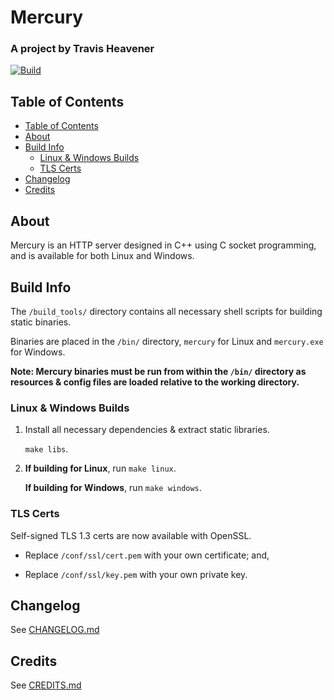 # Mercury

### A project by Travis Heavener

[![Build](https://github.com/travis-heavener/mercury/actions/workflows/build.yml/badge.svg)](https://github.com/travis-heavener/mercury/actions/workflows/build.yml)

## Table of Contents

- [Table of Contents](#table-of-contents)
- [About](#about)
- [Build Info](#build-info)
    - [Linux & Windows Builds](#linux--windows-builds)
    - [TLS Certs](#tls-certs)
- [Changelog](#changelog)
- [Credits](#credits)

## About

Mercury is an HTTP server designed in C++ using C socket programming, and is available for both Linux and Windows.

## Build Info

The `/build_tools/` directory contains all necessary shell scripts for building static binaries.

Binaries are placed in the `/bin/` directory, `mercury` for Linux and `mercury.exe` for Windows.

**Note: Mercury binaries must be run from within the `/bin/` directory as resources & config files are loaded relative to the working directory.**

### Linux & Windows Builds

1. Install all necessary dependencies & extract static libraries.

    `make libs`.

2. **If building for Linux**, run `make linux`.

    **If building for Windows**, run `make windows`.

### TLS Certs

Self-signed TLS 1.3 certs are now available with OpenSSL.

- Replace `/conf/ssl/cert.pem` with your own certificate; and,

- Replace `/conf/ssl/key.pem` with your own private key.

## Changelog
See [CHANGELOG.md](CHANGELOG.md)

## Credits
See [CREDITS.md](CREDITS.md)

